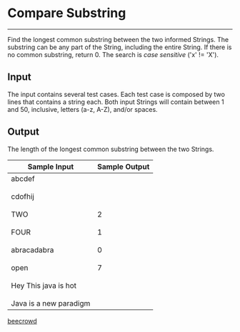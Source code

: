 # Compare Substring

---

Find the longest common substring between the two informed Strings. The substring can be any part of the String, including the entire String. If there is no common substring, return 0. The search is *case sensitive* ('x' != 'X').

## Input

The input contains several test cases. Each test case is composed by two lines that contains a string each. Both input Strings will contain between 1 and 50, inclusive, letters (a-z, A-Z), and/or spaces.

## Output

The length of the longest common substring between the two Strings.

| Sample Input                                                                                                                          | Sample Output                |
| ------------------------------------------------------------------------------------------------------------------------------------- | ---------------------------- |
| abcdef<br><br>cdofhij<br><br>TWO<br><br>FOUR<br><br>abracadabra<br><br>open<br><br>Hey This java is hot<br><br>Java is a new paradigm | 2<br><br>1<br><br>0<br><br>7 |

[beecrowd](https://www.beecrowd.com.br/judge/en/problems/view/1237)
